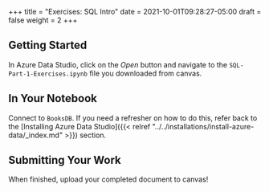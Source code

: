 +++
title = "Exercises: SQL Intro"
date = 2021-10-01T09:28:27-05:00
draft = false
weight = 2
+++

## Getting Started

In Azure Data Studio, click on the *Open* button and navigate to the `SQL-Part-1-Exercises.ipynb` file you downloaded from canvas.

## In Your Notebook

Connect to `BooksDB`.  If you need a refresher on how to do this, refer back to the [Installing Azure Data Studio]({{< relref "../../installations/install-azure-data/_index.md" >}}) section.

## Submitting Your Work

When finished, upload your completed document to canvas! 
